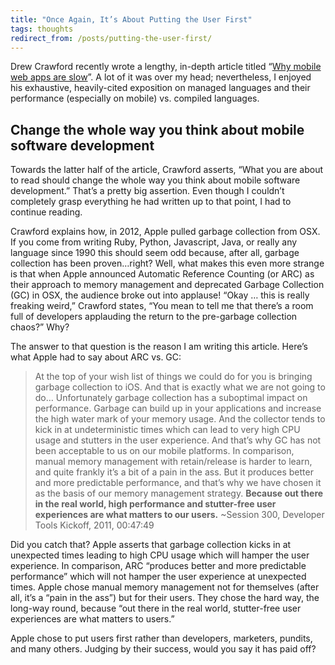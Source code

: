 ```yaml
---
title: "Once Again, It’s About Putting the User First"
tags: thoughts
redirect_from: /posts/putting-the-user-first/
---
```


Drew Crawford recently wrote a lengthy, in-depth article titled “[Why mobile web apps are slow](http://sealedabstract.com/rants/why-mobile-web-apps-are-slow/)”. A lot of it was over my head; nevertheless, I enjoyed his exhaustive, heavily-cited exposition on managed languages and their performance (especially on mobile) vs. compiled languages.

## Change the whole way you think about mobile software development
Towards the latter half of the article, Crawford asserts, “What you are about to read should change the whole way you think about mobile software development.” That’s a pretty big assertion. Even though I couldn’t completely grasp everything he had written up to that point, I had to continue reading.

Crawford explains how, in 2012, Apple pulled garbage collection from OSX. If you come from writing Ruby, Python, Javascript, Java, or really any language since 1990 this should seem odd because, after all, garbage collection has been proven…right? Well, what makes this even more strange is that when Apple announced Automatic Reference Counting (or ARC) as their approach to memory management and deprecated Garbage Collection (GC) in OSX, the audience broke out into applause! “Okay … this is really freaking weird,” Crawford states, “You mean to tell me that there’s a room full of developers applauding the return to the pre-garbage collection chaos?” Why?

The answer to that question is the reason I am writing this article. Here’s what Apple had to say about ARC vs. GC:

> At the top of your wish list of things we could do for you is bringing garbage collection to iOS. And that is exactly what we are not going to do… Unfortunately garbage collection has a suboptimal impact on performance. Garbage can build up in your applications and increase the high water mark of your memory usage. And the collector tends to kick in at undeterministic times which can lead to very high CPU usage and stutters in the user experience. And that’s why GC has not been acceptable to us on our mobile platforms. In comparison, manual memory management with retain/release is harder to learn, and quite frankly it’s a bit of a pain in the ass. But it produces better and more predictable performance, and that’s why we have chosen it as the basis of our memory management strategy. **Because out there in the real world, high performance and stutter-free user experiences are what matters to our users.** ~Session 300, Developer Tools Kickoff, 2011, 00:47:49

Did you catch that? Apple asserts that garbage collection kicks in at unexpected times leading to high CPU usage which will hamper the user experience. In comparison, ARC “produces better and more predictable performance” which will not hamper the user experience at unexpected times. Apple chose manual memory management not for themselves (after all, it’s a “pain in the ass”) but for their users.  They chose the hard way, the long-way round, because “out there in the real world, stutter-free user experiences are what matters to users.”

Apple chose to put users first rather than developers, marketers, pundits, and many others. Judging by their success, would you say it has paid off?
